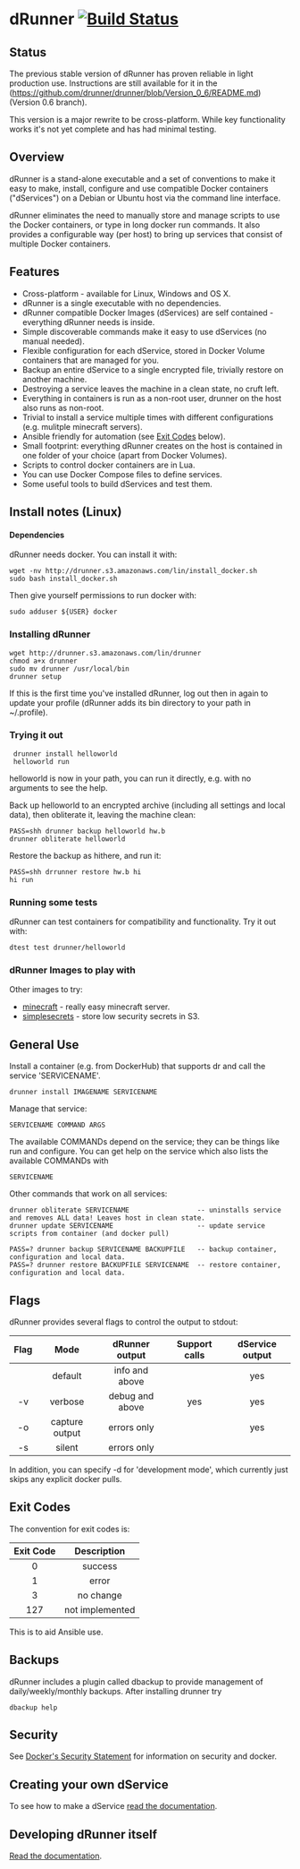 # dRunner [![Build Status](https://travis-ci.org/drunner/drunner.svg?branch=master)](https://travis-ci.org/drunner/drunner)

## Status

The previous stable version of dRunner has proven reliable in light production use. Instructions are still available for it in the (https://github.com/drunner/drunner/blob/Version_0_6/README.md)(Version 0.6 branch).

This version is a major rewrite to be cross-platform. While key functionality works it's not yet complete and has had minimal testing.

## Overview

dRunner is a stand-alone executable and a set of conventions to make it easy to make, install,
configure and use compatible Docker containers ("dServices") on a Debian or Ubuntu host via the
command line interface.

dRunner eliminates the need to manually store and manage scripts to use the Docker containers,
or type in long docker run commands. It also provides a configurable way (per host) to bring up
services that consist of multiple Docker containers.

## Features

* Cross-platform - available for Linux, Windows and OS X.
* dRunner is a single executable with no dependencies.
* dRunner compatible Docker Images (dServices) are self contained - everything dRunner needs is inside.
* Simple discoverable commands make it easy to use dServices (no manual needed).
* Flexible configuration for each dService, stored in Docker Volume containers that are managed for you.
* Backup an entire dService to a single encrypted file, trivially restore on another machine.
* Destroying a service leaves the machine in a clean state, no cruft left.
* Everything in containers is run as a non-root user, drunner on the host also runs as non-root.
* Trivial to install a service multiple times with different configurations (e.g. mulitple minecraft servers).
* Ansible friendly for automation (see [Exit Codes](https://github.com/j842/dr#exit-codes) below).
* Small footprint: everything dRunner creates on the host is contained in one folder of your choice (apart from Docker Volumes).
* Scripts to control docker containers are in Lua.
* You can use Docker Compose files to define services.
* Some useful tools to build dServices and test them.



## Install notes (Linux)

#### Dependencies

dRunner needs docker. You can install it with:
```
wget -nv http://drunner.s3.amazonaws.com/lin/install_docker.sh
sudo bash install_docker.sh
```

Then give yourself permissions to run docker with:
```
sudo adduser ${USER} docker
```

### Installing dRunner
```
wget http://drunner.s3.amazonaws.com/lin/drunner
chmod a+x drunner
sudo mv drunner /usr/local/bin
drunner setup
```

If this is the first time you've installed dRunner, log out then in again to update your profile (dRunner adds its bin directory to your path in ~/.profile).

### Trying it out

```
 drunner install helloworld
 helloworld run
```
helloworld is now in your path, you can run it directly, e.g. with no arguments
to see the help.

Back up helloworld to an encrypted archive (including all settings and local data),
then obliterate it, leaving the machine clean:
```
PASS=shh drunner backup helloworld hw.b
drunner obliterate helloworld
```
Restore the backup as hithere, and run it:
```   
PASS=shh drrunner restore hw.b hi
hi run
```

### Running some tests

dRunner can test containers for compatibility and functionality. Try it out with:
```
dtest test drunner/helloworld
```

### dRunner Images to play with

Other images to try:
* [minecraft](https://github.com/j842/drunner-minecraft) - really easy minecraft server.
* [simplesecrets](https://github.com/j842/drunner-simplesecrets) - store low security secrets in S3.


## General Use

Install a container (e.g. from DockerHub) that supports dr and call the service 'SERVICENAME'.
```
drunner install IMAGENAME SERVICENAME
```

Manage that service:
```
SERVICENAME COMMAND ARGS
```
The available COMMANDs depend on the service; they can be things like run and configure. You can get help on the service
which also lists the available COMMANDs with
```
SERVICENAME
```

Other commands that work on all services:
```
drunner obliterate SERVICENAME                 -- uninstalls service and removes ALL data! Leaves host in clean state.
drunner update SERVICENAME                     -- update service scripts from container (and docker pull)

PASS=? drunner backup SERVICENAME BACKUPFILE   -- backup container, configuration and local data.
PASS=? drunner restore BACKUPFILE SERVICENAME  -- restore container, configuration and local data.
```

## Flags

dRunner provides several flags to control the output to stdout:

| Flag    |      Mode      |  dRunner output | Support calls  | dService output |
|:-------:|:--------------:|:---------------:|:--------------:|:-------------------:|
|         | default        | info and above  |                | yes           |
| -v      | verbose        | debug and above | yes      | yes           |
| -o      | capture output | errors only     |                | yes           |
| -s      | silent         | errors only     |                |                     |

In addition, you can specify -d for 'development mode', which currently just skips any explicit docker pulls.

## Exit Codes

The convention for exit codes is:

| Exit Code | Description |
|:---------:|:-----------:|
| 0         | success     |
| 1         | error       |
| 3         | no change   |
| 127       | not implemented |

This is to aid Ansible use.

## Backups

dRunner includes a plugin called dbackup to provide management of daily/weekly/monthly backups. After installing drunner try
```
dbackup help
```

## Security
See [Docker's Security Statement](https://docs.docker.com/engine/security/security) for information on security and docker.


## Creating your own dService

To see how to make a dService [read the documentation](https://github.com/drunner/drunner/blob/master/DSERVICE.md).



## Developing dRunner itself

[Read the documentation](https://github.com/drunner/drunner/blob/master/DRUNNERDEV.md).
